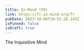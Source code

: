```yaml
---
title: In-Mind (FR)
link: https://fr.in-mind.org/fr
pubDate: 2023-10-06T10:51:28.145Z
isPinned: false
isDraft: true
---
```

The Inquisitive Mind